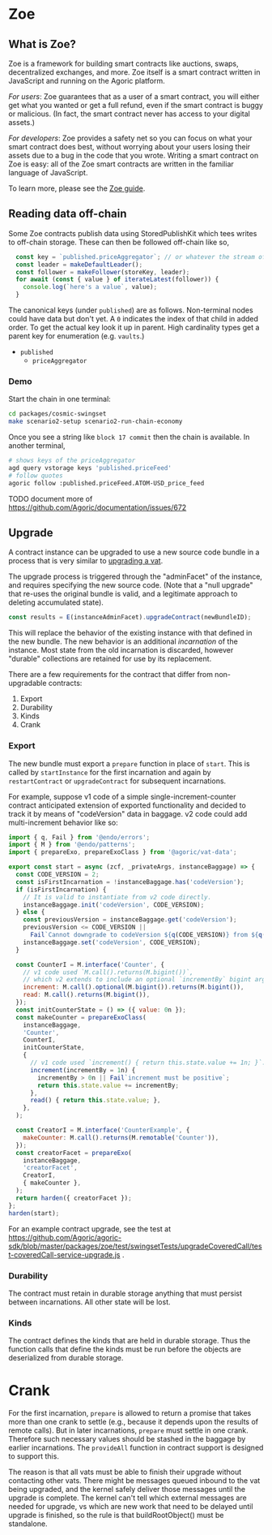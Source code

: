 # Zoe

## What is Zoe?

Zoe is a framework for building smart contracts like auctions, swaps,
decentralized exchanges, and more. Zoe itself is a smart contract
written in JavaScript and running on the Agoric platform.

_For users_: Zoe guarantees that as a user of a smart contract, you will
either get what you wanted or get a full refund, even if the smart
contract is buggy or malicious. (In fact, the smart contract never has
access to your digital assets.)

_For developers_: Zoe provides a safety net so you can focus on what
your smart contract does best, without worrying about your users
losing their assets due to a bug in the code that you wrote. Writing a
smart contract on Zoe is easy: all of the Zoe smart contracts are
written in the familiar language of JavaScript.

To learn more, please see the [Zoe guide](https://agoric.com/documentation/zoe/guide/).

## Reading data off-chain

Some Zoe contracts publish data using StoredPublishKit which tees writes to off-chain storage. These can then be followed off-chain like so,
```js
  const key = `published.priceAggregator`; // or whatever the stream of interest is
  const leader = makeDefaultLeader();
  const follower = makeFollower(storeKey, leader);
  for await (const { value } of iterateLatest(follower)) {
    console.log(`here's a value`, value);
  }
```

The canonical keys (under `published`) are as follows. Non-terminal nodes could have data but don't yet. A `0` indicates the index of that child in added order. To get the actual key look it up in parent. High cardinality types get a parent key for enumeration (e.g. `vaults`.)
- `published`
    - `priceAggregator`

### Demo

Start the chain in one terminal:
```sh
cd packages/cosmic-swingset
make scenario2-setup scenario2-run-chain-economy
```
Once you see a string like `block 17 commit` then the chain is available. In another terminal,
```sh
# shows keys of the priceAggregator
agd query vstorage keys 'published.priceFeed'
# follow quotes
agoric follow :published.priceFeed.ATOM-USD_price_feed
```

 TODO document more of https://github.com/Agoric/documentation/issues/672

## Upgrade

A contract instance can be upgraded to use a new source code bundle in a process that is very similar to
[upgrading a vat](https://github.com/Agoric/agoric-sdk/blob/master/packages/SwingSet/docs/vat-upgrade.md).

The upgrade process is triggered through the "adminFacet" of the instance, and requires specifying the new source code. (Note that a "null upgrade" that re-uses the original bundle is valid, and a legitimate approach to deleting accumulated state).

```js
const results = E(instanceAdminFacet).upgradeContract(newBundleID);
```

This will replace the behavior of the existing instance with that defined in the new bundle. The new behavior is an additional _incarnation_ of the instance. Most state from the old incarnation is discarded, however "durable" collections are retained for use by its replacement.

There are a few requirements for the contract that differ from non-upgradable contracts:
1. Export
2. Durability
3. Kinds
4. Crank

### Export
The new bundle must export a `prepare` function in place of `start`. This is called by `startInstance` for the first incarnation and again by `restartContract` or `upgradeContract` for subsequent incarnations.

For example, suppose v1 code of a simple single-increment-counter contract anticipated extension of exported functionality and decided to track it by means of "codeVersion" data in baggage. v2 code could add multi-increment behavior like so:

```js
import { q, Fail } from '@endo/errors';
import { M } from '@endo/patterns';
import { prepareExo, prepareExoClass } from '@agoric/vat-data';

export const start = async (zcf, _privateArgs, instanceBaggage) => {
  const CODE_VERSION = 2;
  const isFirstIncarnation = !instanceBaggage.has('codeVersion');
  if (isFirstIncarnation) {
    // It is valid to instantiate from v2 code directly.
    instanceBaggage.init('codeVersion', CODE_VERSION);
  } else {
    const previousVersion = instanceBaggage.get('codeVersion');
    previousVersion <= CODE_VERSION ||
      Fail`Cannot downgrade to codeVersion ${q(CODE_VERSION)} from ${q(previousVersion)}`;
    instanceBaggage.set('codeVersion', CODE_VERSION);
  }

  const CounterI = M.interface('Counter', {
    // v1 code used `M.call().returns(M.bigint())`,
    // which v2 extends to include an optional `incrementBy` bigint argument.
    increment: M.call().optional(M.bigint()).returns(M.bigint()),
    read: M.call().returns(M.bigint()),
  });
  const initCounterState = () => ({ value: 0n });
  const makeCounter = prepareExoClass(
    instanceBaggage,
    'Counter',
    CounterI,
    initCounterState,
    {
      // v1 code used `increment() { return this.state.value += 1n; }`.
      increment(incrementBy = 1n) {
        incrementBy > 0n || Fail`increment must be positive`;
        return this.state.value += incrementBy;
      },
      read() { return this.state.value; },
    },
  );

  const CreatorI = M.interface('CounterExample', {
    makeCounter: M.call().returns(M.remotable('Counter')),
  });
  const creatorFacet = prepareExo(
    instanceBaggage,
    'creatorFacet',
    CreatorI,
    { makeCounter },
  );
  return harden({ creatorFacet });
};
harden(start);
```

For an example contract upgrade, see the test at https://github.com/Agoric/agoric-sdk/blob/master/packages/zoe/test/swingsetTests/upgradeCoveredCall/test-coveredCall-service-upgrade.js .

### Durability

The contract must retain in durable storage anything that must persist between incarnations. All other state will be lost.

### Kinds

The contract defines the kinds that are held in durable storage. Thus the function calls that define the kinds must be run before the objects are deserialized from durable storage.

# Crank

For the first incarnation, `prepare` is allowed to return a promise that takes more than one crank to settle
(e.g., because it depends upon the results of remote calls).
But in later incarnations, `prepare` must settle in one crank.
Therefore such necessary values should be stashed in the baggage by earlier incarnations.
The `provideAll` function in contract support is designed to support this.

The reason is that all vats must be able to finish their upgrade without
contacting other vats. There might be messages queued inbound to the vat being
upgraded, and the kernel safely deliver those messages until the upgrade is
complete. The kernel can't tell which external messages are needed for upgrade,
vs which are new work that need to be delayed until upgrade is finished, so the
rule is that buildRootObject() must be standalone.
